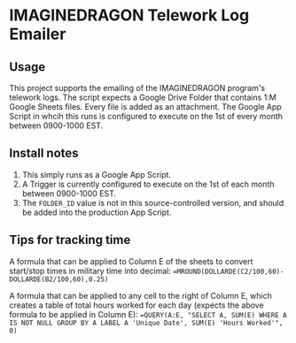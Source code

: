 # IMAGINEDRAGON Telework Log Emailer

## Usage
This project supports the emailing of the IMAGINEDRAGON program's telework logs. The script expects a Google Drive Folder that contains 1:M Google Sheets files. Every file is added as an attachment. The Google App Script in whcih this runs is configured to execute on the 1st of every month between 0900-1000 EST.

## Install notes
1. This simply runs as a Google App Script.
2. A Trigger is currently configured to execute on the 1st of each month between 0900-1000 EST.
3. The `FOLDER_ID` value is not in this source-controlled version, and should be added into the production App Script.

## Tips for tracking time
A formula that can be applied to Column E of the sheets to convert start/stop times in military time into decimal: 
`=MROUND(DOLLARDE(C2/100,60)-DOLLARDE(B2/100,60),0.25)`

A formula that can be applied to any cell to the right of Column E, which creates a table of total hours worked for each day (expects the above formula to be applied in Column E):
`=QUERY(A:E, "SELECT A, SUM(E) WHERE A IS NOT NULL GROUP BY A LABEL A 'Unique Date', SUM(E) 'Hours Worked'", 0)`
